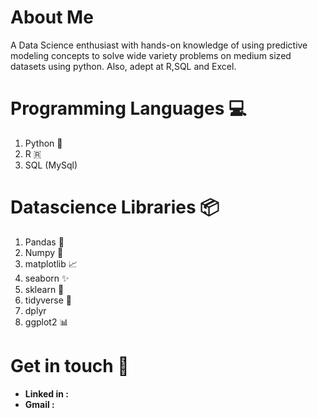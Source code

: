 # About Me
A Data Science enthusiast with hands-on knowledge of using predictive modeling concepts to solve wide variety problems on medium sized datasets using python. Also, adept at R,SQL and Excel.

# Programming Languages 💻
1. Python 🐍
2. R 🇷
3. SQL (MySql)
# Datascience Libraries 📦 
1. Pandas 🐼
2. Numpy 🧮
3. matplotlib 📈
4. seaborn  ✨
5. sklearn 🤖
6. tidyverse 🌟
7. dplyr
8. ggplot2 📊
# Get in touch 🤝
* <b>Linked in :</b> 
* <b>Gmail :</b>
